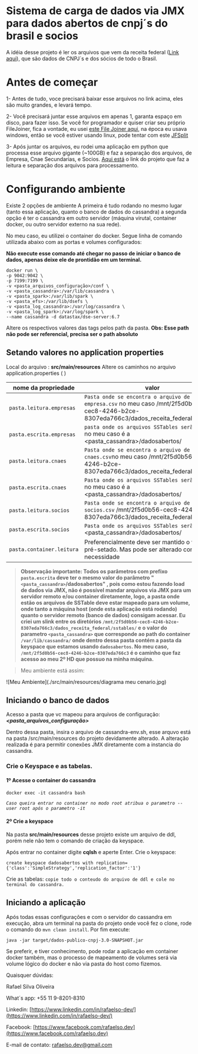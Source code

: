 # Sistema de carga de dados via JMX para dados abertos de cnpj´s do brasil e socios

A idéia desse projeto é ler os arquivos que vem da receita federal ([Link aqui](http://receita.economia.gov.br/orientacao/tributaria/cadastros/cadastro-nacional-de-pessoas-juridicas-cnpj/dados-publicos-cnpj)), que são dados de CNPJ´s e dos sócios de todo o Brasil.

# Antes de começar
1- Antes de tudo, voce precisará baixar esse arquivos no link acima, eles são muito grandes, e levará tempo.

2- Você precisará juntar esse arquivos em apenas 1, garanta espaço em disco, para fazer isso. Se você for programador e quiser criar seu próprio FileJoiner, fica a vontade, eu usei [este File Joiner aqui](https://www.igorware.com/file-joiner), na época eu usava windows, então se você estiver usando linux, pode tentar com este [JFSplit](http://jfsplit.sourceforge.net/)

3- Após juntar os arquivos, eu rodei uma aplicação em python que processa esse arquivo gigante (~100GB) e faz a separação dos arquivos, de Empresa, Cnae Secundarias, e Socios. [Aqui está](https://github.com/fabioserpa/CNPJ-full) o link do projeto que faz a leitura e separação dos arquivos para processamento.

# Configurando ambiente

Existe 2 opções de ambiente
A primeira é tudo rodando no mesmo lugar (tanto essa aplicação, quanto o banco de dados do cassandra) a segunda opção é ter o cassandra em outro servidor (máquina virutal, container docker, ou outro servidor externo na sua rede).

No meu caso, eu utilizei o container do docker. Segue linha de comando utilizada abaixo com as portas e volumes configurados:

**Não execute esse comando até chegar no passo de iniciar o banco de dados, apenas deixe ele de prontidão em um terminal.**
``` 
docker run \
-p 9042:9042 \
-p 7199:7199 \
-v <pasta_arquivos_configuração>/conf \
-v <pasta_cassandra>:/var/lib/cassandra \
-v <pasta_spark>:/var/lib/spark \
-v <pasta_efs>:/var/lib/dsefs \
-v <pasta_log_cassandra>:/var/log/cassandra \
-v <pasta_log_spark>:/var/log/spark \
--name cassandra -d datastax/dse-server:6.7
```


Altere os respectivos valores das tags pelos path da pasta.
**Obs: Esse path não pode ser referencial, precisa ser o path absoluto**

## Setando valores no application properties

Local do arquivo : **src/main/resources**
Altere os caminhos no arquivo application.properties ( )

|nome da propriedade            |valor 				          |
|-------------------------------|-----------------------------|
|`pasta.leitura.empresas`         |`Pasta onde se encontra o arquivo de empresa.csv` no meu caso /mnt/2f5d0b56-cec8-4246-b2ce-8307eda766c3/dados_receita_federal/empresa/             
|`pasta.escrita.empresas`         |`pasta onde os arquivos SSTables serão gerados` no meu caso é a <pasta_cassandra>/dadosabertos/        
|`pasta.leitura.cnaes`| `Pasta onde se encontra o arquivo de cnaes.csv`no meu caso /mnt/2f5d0b56-cec8-4246-b2ce-8307eda766c3/dados_receita_federal/cnaes/|
|`pasta.escrita.cnaes` | `Pasta onde os arquivos SSTables serão gerados` no meu caso é a <pasta_cassandra>/dadosabertos/ 
|`pasta.leitura.socios`| `Pasta onde se encontra o arquivo de socios.csv` /mnt/2f5d0b56-cec8-4246-b2ce-8307eda766c3/dados_receita_federal/socios/
|`pasta.escrita.socios`| `Pasta onde os arquivos SSTables serão gerados` <pasta_cassandra>/dadosabertos/
|`pasta.container.leitura` | Preferencialmente deve ser mantido o valor já pré-setado. Mas pode ser alterado conforme necessidade

> **Observação importante: 
Todos os parâmetros com prefixo `pasta.escrita` deve ter o mesmo valor do parâmetro "`<pasta_cassandra>`/dadosabertos" , pois como estou fazendo load de dados via JMX, não é possível mandar arquivos via JMX para um servidor remoto e/ou container diretamente, logo, a pasta onde estão os arquivos de SSTable deve estar mapeado para um volume, onde tanto a máquina host (onde esta aplicação está rodando) quanto o servidor remoto (banco de dados) consigam acessar.
Eu criei um slink entre os diretórios  `/mnt/2f5d0b56-cec8-4246-b2ce-8307eda766c3/dados_receita_federal/sstables/` e o valor do parametro `<pasta_cassandra>` que corresponde ao path do container `/var/lib/cassandra/` onde dentro dessa pasta contém a pasta da keyspace que estamos usando `dadosabertos`. 
No meu caso, `/mnt/2f5d0b56-cec8-4246-b2ce-8307eda766c3` é o caminho que faz acesso ao meu 2º HD que possuo na minha máquina.** 

>Meu ambiente está assim:

![Meu Ambiente](./src/main/resources/diagrama meu cenario.jpg)

## Iniciando o banco de dados
Acesso a pasta que vc mapeou para arquivos de configuração: ***<pasta_arquivos_configuração>***

Dentro dessa pasta, insira o arquivo de cassandra-env.sh, esse arquvo está na pasta /src/main/resources do projeto devidamente alterado.
A alteração realizada é para permitir conexões JMX diretamente com a instancia do cassandra.

### Crie o Keyspace e as tabelas.
#### 1º Acesse o container do cassandra
```
docker exec -it cassandra bash
```
*`Caso queira entrar no container no modo root atribua o parametro --user root após o parametro -it`*

#### 2º Crie a keyspace
Na pasta **src/main/resources** desse projeto existe um arquivo de ddl, porém nele não tem o comando de criação da keyspace.

Após entrar no container digite **cqlsh** e aperte Enter.
Crie o keyspace:
```
create keyspace dadosabertos with replication={'class':'SimpleStrategy','replication_factor':'1'} 
```
Crie as tabelas:
`copie todo o conteudo do arquivo de ddl e cole no terminal do cassandra.`

## Iniciando a aplicação
Após todas essas configurações e com o servidor do cassandra em execução, abra um terminal na pasta do projeto onde você fez o clone,  rode o comando do `mvn clean install`.
Por fim execute:
```
java -jar target/dados-publico-cnpj-3.0-SNAPSHOT.jar
```
Se preferir, e tiver conhecimento, pode rodar a aplicação em container docker também, mas o processo de mapeamento de volumes será via volume lógico do docker e não via pasta do host como fizemos.


Quaisquer dúvidas:

Rafael Silva Oliveira

What´s app: +55 11 9-8201-8310

Linkedin: [https://www.linkedin.com/in/rafaelso-dev/](https://www.linkedin.com/in/rafaelso-dev/)

Facebook: [https://www.facebook.com/rafaelso.dev](https://www.facebook.com/rafaelso.dev)

E-mail de contato: rafaelso.dev@gmail.com
